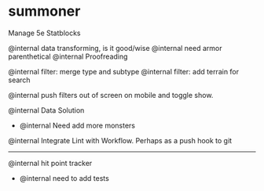 # summoner

Manage 5e Statblocks

@internal data transforming, is it good/wise
@internal need armor parenthetical
@internal Proofreading

@internal filter: merge type and subtype
@internal filter: add terrain for search

@internal push filters out of screen on mobile and toggle show.

@internal Data Solution
  - @internal Need add more monsters

@internal Integrate Lint with Workflow. Perhaps as a push hook to git

---

@internal hit point tracker

  - @internal need to add tests

